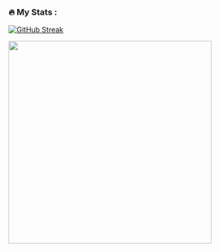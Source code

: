 ### :fire: My Stats :
[![GitHub Streak](http://github-readme-streak-stats.herokuapp.com?user=muratozkol&theme=highcontrast&background=000000&ring=FFA500&fire=DD2727&currStreakLabel=DD2727)](https://git.io/streak-stats)

[<img align="left" src="https://github-readme-stats.vercel.app/api/top-langs/?username=muratozkol&layout=compact&theme=dark" width="400px"/>](https://github.com/muratozkol/github-readme-stats)






